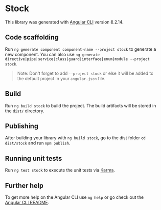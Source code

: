 # Stock

This library was generated with [Angular CLI](https://github.com/angular/angular-cli) version 8.2.14.

## Code scaffolding

Run `ng generate component component-name --project stock` to generate a new component. You can also use `ng generate directive|pipe|service|class|guard|interface|enum|module --project stock`.
> Note: Don't forget to add `--project stock` or else it will be added to the default project in your `angular.json` file. 

## Build

Run `ng build stock` to build the project. The build artifacts will be stored in the `dist/` directory.

## Publishing

After building your library with `ng build stock`, go to the dist folder `cd dist/stock` and run `npm publish`.

## Running unit tests

Run `ng test stock` to execute the unit tests via [Karma](https://karma-runner.github.io).

## Further help

To get more help on the Angular CLI use `ng help` or go check out the [Angular CLI README](https://github.com/angular/angular-cli/blob/master/README.md).
